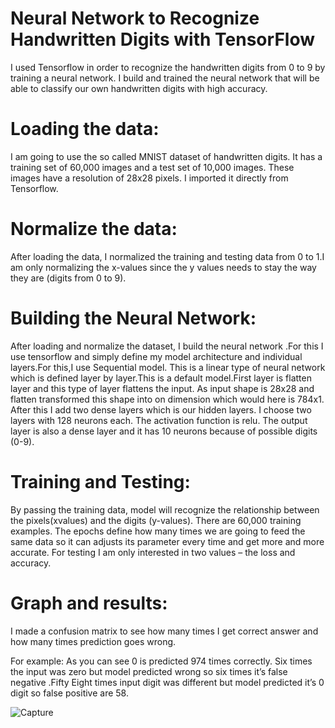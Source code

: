 # Neural Network to Recognize Handwritten Digits with TensorFlow

I used Tensorflow in order to recognize the handwritten digits from 0 to 9 by training a
neural network. I build and trained the neural network that will be able to classify our own
handwritten digits with high accuracy.

# Loading the data:

I am going to use the so called MNIST dataset of handwritten digits. It has a training set of
60,000 images and a test set of 10,000 images. These images have a resolution of 28x28 pixels.
I imported it directly from Tensorflow.

# Normalize the data:

After loading the data, I normalized the training and testing data from 0 to 1.I am only
normalizing the x-values since the y values needs to stay the way they are (digits from 0 to 9).

# Building the Neural Network:

After loading and normalize the dataset, I build the neural network .For this I use tensorflow and simply define my model architecture and individual layers.For this,I use Sequential model. This is a linear type of neural network which is defined layer by layer.This is a default model.First layer is flatten layer and this type of layer flattens the input. As input shape is 28x28 and flatten transformed this shape into on dimension which would here is 784x1. After this I add two dense layers which is our hidden layers. I choose two layers with 128 neurons each. The activation function is relu. The output layer is also a dense layer and it has 10 neurons because of possible digits (0-9).

# Training and Testing:

By passing the training data, model will recognize the relationship between the pixels(xvalues) and the digits (y-values). There are 60,000 training examples. The epochs define how many times we are going to feed the same data so it can adjusts its parameter every time and get more and more accurate. For testing I am only interested in two values – the loss and accuracy.

# Graph and results:

I made a confusion matrix to see how many times I get correct answer and how many
times prediction goes wrong.

For example:
As you can see 0 is predicted 974 times correctly. Six times the input was zero but model predicted wrong so six times it’s false negative .Fifty Eight times input digit was different but model predicted it’s 0 digit so false positive are 58.

 ![Capture](https://github.com/UmerrAhsan/RecognizingHandWrittenDigits/assets/102358591/4d72bbb7-739a-4f17-9cd2-4ea77ca3e02c)

